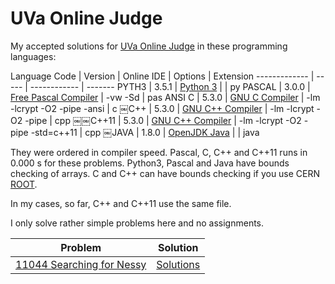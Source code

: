 # UVa Online Judge
My accepted solutions for [UVa Online Judge](https://uva.onlinejudge.org/) in these programming languages:

Language Code | Version | Online IDE | Options | Extension
------------- | ----- | ------------ | -------
PYTH3         | 3.5.1 | [Python 3](https://www.tutorialspoint.com/execute_python3_online.php) |  | py
PASCAL        | 3.0.0 | [Free Pascal Compiler](https://www.tutorialspoint.com/compile_pascal_online.php) | -vw -Sd | pas
ANSI C        | 5.3.0 | [GNU C Compiler](https://www.tutorialspoint.com/compile_c99_online.php) | -lm -lcrypt -O2 -pipe -ansi | c
￼C++           | 5.3.0 | [GNU C++ Compiler](https://www.tutorialspoint.com/compile_cpp_online.php) | -lm -lcrypt -O2 -pipe | cpp
￼￼C++11         | 5.3.0 | [GNU C++ Compiler](https://www.tutorialspoint.com/compile_cpp11_online.php) | -lm -lcrypt -O2 -pipe -std=c++11 | cpp
￼JAVA          | 1.8.0 | [OpenJDK Java](https://www.tutorialspoint.com/compile_java8_online.php) |  | java

They were ordered in compiler speed. Pascal, C, C++ and C++11 runs in 0.000 s for these problems. Python3, Pascal and Java
have bounds checking of arrays. C and C++ can have bounds checking if you 
use CERN [ROOT](../blob/master/root-system.md).

In my cases, so far, C++ and C++11 use the same file.

I only solve rather simple problems here and no assignments.

| Problem | Solution |
| ------- | -------- |
| [11044	Searching for Nessy](https://uva.onlinejudge.org/index.php?option=com_onlinejudge&Itemid=8&page=show_problem&problem=1985) | [Solutions](https://github.com/mobluse/uva/tree/master/11044) |
